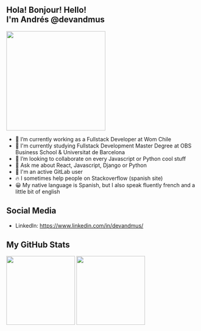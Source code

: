 ## Hola! Bonjour! Hello! <br>I'm Andrés @devandmus

<img align='center' src="https://media.giphy.com/media/LmNwrBhejkK9EFP504/giphy.gif" width="260">

- 🔭 I’m currently working as a Fullstack Developer at Wom Chile
- 🌱 I'm currently studying Fullstack Development Master Degree at OBS Business School & Universitat de Barcelona
- 👯 I’m looking to collaborate on every Javascript or Python cool stuff
- 💬 Ask me about React, Javascript, Django or Python
- 🤖 I'm an active GitLab user
- 🔥 I sometimes help people on Stackoverflow (spanish site)
- 😀 My native language is Spanish, but I also speak fluently french and a little bit of english

## Social Media

- LinkedIn: https://www.linkedin.com/in/devandmus/

## My GitHub Stats

<img height="180em" src="https://github-readme-stats.vercel.app/api?username=devandmus&show_icons=true&hide_border=true&&count_private=true&include_all_commits=true&theme=dark" />

<img height="180em" src="https://github-readme-stats.vercel.app/api/top-langs/?username=devandmus&langs_count=8&layout=compact&theme=dark" />
